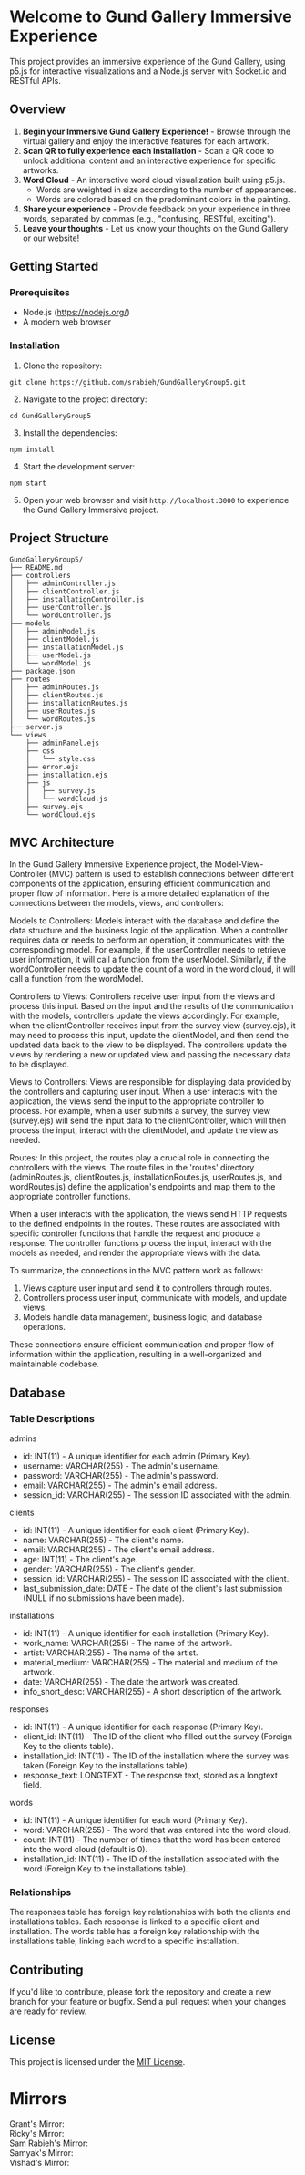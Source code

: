 # Welcome to Gund Gallery Immersive Experience

This project provides an immersive experience of the Gund Gallery, using p5.js for interactive visualizations and a Node.js server with Socket.io and RESTful APIs.

## Overview

1. **Begin your Immersive Gund Gallery Experience!** - Browse through the virtual gallery and enjoy the interactive features for each artwork.
2. **Scan QR to fully experience each installation** - Scan a QR code to unlock additional content and an interactive experience for specific artworks.
3. **Word Cloud** - An interactive word cloud visualization built using p5.js.
    - Words are weighted in size according to the number of appearances.
    - Words are colored based on the predominant colors in the painting.
4. **Share your experience** - Provide feedback on your experience in three words, separated by commas (e.g., "confusing, RESTful, exciting").
5. **Leave your thoughts** - Let us know your thoughts on the Gund Gallery or our website!

## Getting Started

### Prerequisites

- Node.js (https://nodejs.org/)
- A modern web browser

### Installation

1. Clone the repository:

```
git clone https://github.com/srabieh/GundGalleryGroup5.git
```

2. Navigate to the project directory:

```
cd GundGalleryGroup5
```

3. Install the dependencies:

```
npm install
```

4. Start the development server:

```
npm start
```

5. Open your web browser and visit `http://localhost:3000` to experience the Gund Gallery Immersive project.

## Project Structure
```
GundGalleryGroup5/
├── README.md
├── controllers
│   ├── adminController.js
│   ├── clientController.js
│   ├── installationController.js
│   ├── userController.js
│   └── wordController.js
├── models
│   ├── adminModel.js
│   ├── clientModel.js
│   ├── installationModel.js
│   ├── userModel.js
│   └── wordModel.js
├── package.json
├── routes
│   ├── adminRoutes.js
│   ├── clientRoutes.js
│   ├── installationRoutes.js
│   ├── userRoutes.js
│   └── wordRoutes.js
├── server.js
└── views
    ├── adminPanel.ejs
    ├── css
    │   └── style.css
    ├── error.ejs
    ├── installation.ejs
    ├── js
    │   ├── survey.js
    │   └── wordCloud.js
    ├── survey.ejs
    └── wordCloud.ejs
```

## MVC Architecture
In the Gund Gallery Immersive Experience project, the Model-View-Controller (MVC) pattern is used to establish connections between different components of the application, ensuring efficient communication and proper flow of information. Here is a more detailed explanation of the connections between the models, views, and controllers:

Models to Controllers:
Models interact with the database and define the data structure and the business logic of the application. When a controller requires data or needs to perform an operation, it communicates with the corresponding model. For example, if the userController needs to retrieve user information, it will call a function from the userModel. Similarly, if the wordController needs to update the count of a word in the word cloud, it will call a function from the wordModel.

Controllers to Views:
Controllers receive user input from the views and process this input. Based on the input and the results of the communication with the models, controllers update the views accordingly. For example, when the clientController receives input from the survey view (survey.ejs), it may need to process this input, update the clientModel, and then send the updated data back to the view to be displayed. The controllers update the views by rendering a new or updated view and passing the necessary data to be displayed.

Views to Controllers:
Views are responsible for displaying data provided by the controllers and capturing user input. When a user interacts with the application, the views send the input to the appropriate controller to process. For example, when a user submits a survey, the survey view (survey.ejs) will send the input data to the clientController, which will then process the input, interact with the clientModel, and update the view as needed.

Routes:
In this project, the routes play a crucial role in connecting the controllers with the views. The route files in the 'routes' directory (adminRoutes.js, clientRoutes.js, installationRoutes.js, userRoutes.js, and wordRoutes.js) define the application's endpoints and map them to the appropriate controller functions.

When a user interacts with the application, the views send HTTP requests to the defined endpoints in the routes. These routes are associated with specific controller functions that handle the request and produce a response. The controller functions process the input, interact with the models as needed, and render the appropriate views with the data.

To summarize, the connections in the MVC pattern work as follows:

1. Views capture user input and send it to controllers through routes.
2. Controllers process user input, communicate with models, and update views.
3. Models handle data management, business logic, and database operations.

These connections ensure efficient communication and proper flow of information within the application, resulting in a well-organized and maintainable codebase.

## Database
### Table Descriptions

admins
* id: INT(11) - A unique identifier for each admin (Primary Key).
* username: VARCHAR(255) - The admin's username.
* password: VARCHAR(255) - The admin's password.
* email: VARCHAR(255) - The admin's email address.
* session_id: VARCHAR(255) - The session ID associated with the admin.

clients
* id: INT(11) - A unique identifier for each client (Primary Key).
* name: VARCHAR(255) - The client's name.
* email: VARCHAR(255) - The client's email address.
* age: INT(11) - The client's age.
* gender: VARCHAR(255) - The client's gender.
* session_id: VARCHAR(255) - The session ID associated with the client.
* last_submission_date: DATE - The date of the client's last submission (NULL if no submissions have been made).

installations
* id: INT(11) - A unique identifier for each installation (Primary Key).
* work_name: VARCHAR(255) - The name of the artwork.
* artist: VARCHAR(255) - The name of the artist.
* material_medium: VARCHAR(255) - The material and medium of the artwork.
* date: VARCHAR(255) - The date the artwork was created.
* info_short_desc: VARCHAR(255) - A short description of the artwork.

responses
* id: INT(11) - A unique identifier for each response (Primary Key).
* client_id: INT(11) - The ID of the client who filled out the survey (Foreign Key to the clients table).
* installation_id: INT(11) - The ID of the installation where the survey was taken (Foreign Key to the installations table).
* response_text: LONGTEXT - The response text, stored as a longtext field.

words
* id: INT(11) - A unique identifier for each word (Primary Key).
* word: VARCHAR(255) - The word that was entered into the word cloud.
* count: INT(11) - The number of times that the word has been entered into the word cloud (default is 0).
* installation_id: INT(11) - The ID of the installation associated with the word (Foreign Key to the installations table).

### Relationships
The responses table has foreign key relationships with both the clients and installations tables. Each response is linked to a specific client and installation.
The words table has a foreign key relationship with the installations table, linking each word to a specific installation.

## Contributing

If you'd like to contribute, please fork the repository and create a new branch for your feature or bugfix. Send a pull request when your changes are ready for review.

## License

This project is licensed under the [MIT License](https://opensource.org/licenses/MIT).


# Mirrors
Grant's Mirror:  
Ricky's Mirror:  
Sam Rabieh's Mirror:  
Samyak's Mirror:  
Vishad's Mirror:  
